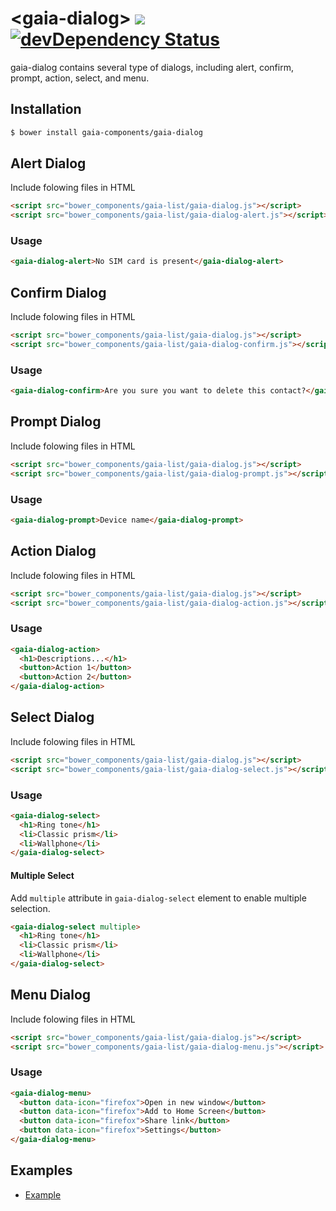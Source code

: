 # &lt;gaia-dialog&gt; [![](https://travis-ci.org/gaia-components/gaia-dialog.svg)](https://travis-ci.org/gaia-components/gaia-dialog) [![devDependency Status](https://david-dm.org/gaia-components/gaia-dialog/dev-status.svg)](https://david-dm.org/gaia-components/gaia-dialog#info=devDependencies)

gaia-dialog contains several type of dialogs, including alert, confirm, prompt, action, select, and menu.

## Installation

```bash
$ bower install gaia-components/gaia-dialog
```

## Alert Dialog

Include folowing files in HTML

```html
<script src="bower_components/gaia-list/gaia-dialog.js"></script>
<script src="bower_components/gaia-list/gaia-dialog-alert.js"></script>
```

### Usage

```html
<gaia-dialog-alert>No SIM card is present</gaia-dialog-alert>
```

## Confirm Dialog

Include folowing files in HTML

```html
<script src="bower_components/gaia-list/gaia-dialog.js"></script>
<script src="bower_components/gaia-list/gaia-dialog-confirm.js"></script>
```

### Usage

```html
<gaia-dialog-confirm>Are you sure you want to delete this contact?</gaia-dialog-confirm>
```

## Prompt Dialog

Include folowing files in HTML

```html
<script src="bower_components/gaia-list/gaia-dialog.js"></script>
<script src="bower_components/gaia-list/gaia-dialog-prompt.js"></script>
```

### Usage

```html
<gaia-dialog-prompt>Device name</gaia-dialog-prompt>
```

## Action Dialog

Include folowing files in HTML

```html
<script src="bower_components/gaia-list/gaia-dialog.js"></script>
<script src="bower_components/gaia-list/gaia-dialog-action.js"></script>
```

### Usage

```html
<gaia-dialog-action>
  <h1>Descriptions...</h1>
  <button>Action 1</button>
  <button>Action 2</button>
</gaia-dialog-action>
```

## Select Dialog

Include folowing files in HTML

```html
<script src="bower_components/gaia-list/gaia-dialog.js"></script>
<script src="bower_components/gaia-list/gaia-dialog-select.js"></script>
```

### Usage

```html
<gaia-dialog-select>
  <h1>Ring tone</h1>
  <li>Classic prism</li>
  <li>Wallphone</li>
</gaia-dialog-select>
```

#### Multiple Select

Add `multiple` attribute in `gaia-dialog-select` element to enable multiple selection.

```html
<gaia-dialog-select multiple>
  <h1>Ring tone</h1>
  <li>Classic prism</li>
  <li>Wallphone</li>
</gaia-dialog-select>
```

## Menu Dialog

Include folowing files in HTML

```html
<script src="bower_components/gaia-list/gaia-dialog.js"></script>
<script src="bower_components/gaia-list/gaia-dialog-menu.js"></script>
```

### Usage

```html
<gaia-dialog-menu>
  <button data-icon="firefox">Open in new window</button>
  <button data-icon="firefox">Add to Home Screen</button>
  <button data-icon="firefox">Share link</button>
  <button data-icon="firefox">Settings</button>
</gaia-dialog-menu>
```


## Examples

- [Example](http://gaia-components.github.io/gaia-dialog/)
